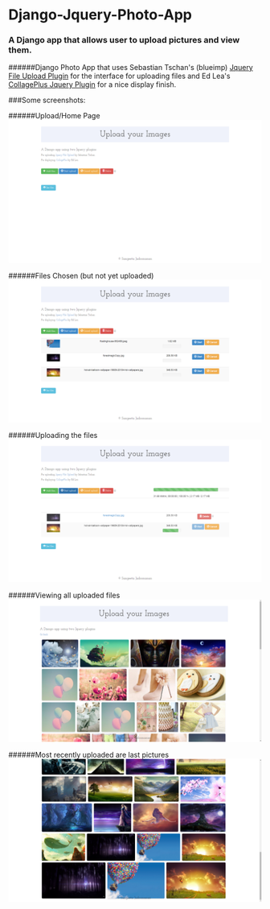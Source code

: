 Django-Jquery-Photo-App
=======================

### A Django app that allows user to upload pictures and view them. 


######Django Photo App that uses Sebastian Tschan's (blueimp) [Jquery File Upload Plugin](https://blueimp.github.io/jQuery-File-Upload/) for the interface for uploading files and Ed Lea's [CollagePlus Jquery Plugin](http://ed-lea.github.io/jquery-collagePlus/) for a nice display finish.


###Some screenshots:

######Upload/Home Page
![The Upload/Home Page](screenshots/PhotoApp1_uploadPage.png)

######Files Chosen (but not yet uploaded)
![chosen](screenshots/PhotoApp2_FilesChosen.png)

######Uploading the files
![uploading](screenshots/PhotoApp3_StartUpload.png)

######Viewing all uploaded files
![view](screenshots/PhotoApp4_ViewPictures.png)

######Most recently uploaded are last pictures
![view](screenshots/PhotoApp5_ViewPictures2.png)

